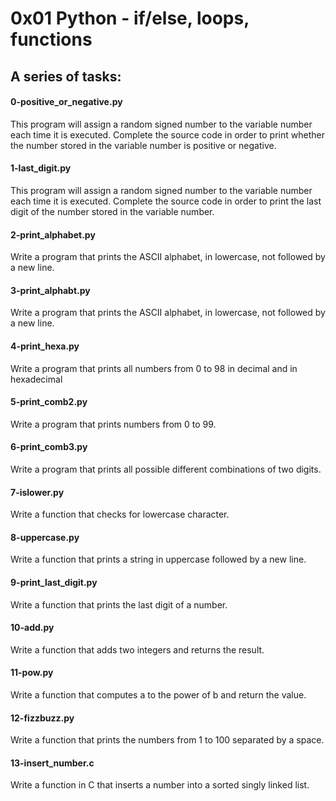 # 0x01 Python - if/else, loops, functions
## A series of tasks:


#### 0-positive\_or\_negative.py
This program will assign a random signed number to the variable number each time it is executed. Complete the source code in order to print whether the number stored in the variable number is positive or negative.

#### 1-last\_digit.py 
This program will assign a random signed number to the variable number each time it is executed. Complete the source code in order to print the last digit of the number stored in the variable number.

#### 2-print\_alphabet.py
Write a program that prints the ASCII alphabet, in lowercase, not followed by a new line.

#### 3-print\_alphabt.py
Write a program that prints the ASCII alphabet, in lowercase, not followed by a new line.

#### 4-print\_hexa.py
Write a program that prints all numbers from 0 to 98 in decimal and in hexadecimal 

#### 5-print\_comb2.py
Write a program that prints numbers from 0 to 99.

#### 6-print\_comb3.py
Write a program that prints all possible different combinations of two digits.

#### 7-islower.py
Write a function that checks for lowercase character.

#### 8-uppercase.py
Write a function that prints a string in uppercase followed by a new line.

#### 9-print\_last\_digit.py
Write a function that prints the last digit of a number.

#### 10-add.py
Write a function that adds two integers and returns the result.

#### 11-pow.py
Write a function that computes a to the power of b and return the value.

#### 12-fizzbuzz.py
Write a function that prints the numbers from 1 to 100 separated by a space.

#### 13-insert\_number.c
Write a function in C that inserts a number into a sorted singly linked list.


